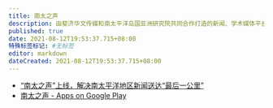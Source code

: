```yaml
---
title: 南太之声
description: 由斐济华文传媒和南太平洋岛国亚洲研究院共同合作打造的新闻、学术媒体平台
published: true
date: 2021-08-12T19:53:37.715+08:00
特殊标签标记: #无标签
editor: markdown
dateCreated: 2021-08-12T19:53:37.715+08:00
---
```


+ [“南太之声”上线，解决南太平洋地区新闻送达“最后一公里”](https://web.archive.org/web/20210810152342/http://www.newsduan.com/newsyun/HuaMeiJingXuan/qt/FJRB/20200624/150395.html)
+ [南太之声 - Apps on Google Play](https://web.archive.org/web/20210811023649/https://play.google.com/store/apps/details?id=com.tangyin.mobile.spvoice)
